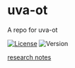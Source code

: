 # uva-ot

A repo for uva-ot

[![License](https://img.shields.io/github/license/seankhliao/uva-ot.svg?style=flat-square)](LICENSE)
![Version](https://img.shields.io/github/v/tag/seankhliao/uva-ot?sort=semver&style=flat-square)

[research notes](research.md)
